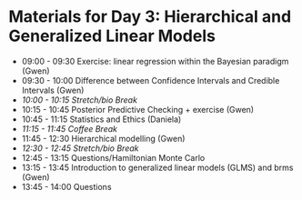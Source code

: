 # Materials for Day 3: Hierarchical and Generalized Linear Models

* 09:00 - 09:30	Exercise: linear regression within the Bayesian paradigm (Gwen)
* 09:30 - 10:00	Difference between Confidence Intervals and Credible Intervals  (Gwen)
* *10:00 - 10:15 	Stretch/bio Break*
* 10:15 - 10:45	Posterior Predictive Checking + exercise (Gwen)
* 10:45 - 11:15	Statistics and Ethics (Daniela)
* *11:15 - 11:45	Coffee Break*
* 11:45 - 12:30	Hierarchical modelling (Gwen)
* *12:30 - 12:45	Stretch/bio Break*
* 12:45 - 13:15	Questions/Hamiltonian Monte Carlo
* 13:15 - 13:45	Introduction to generalized linear models (GLMS) and brms (Gwen)
* 13:45 - 14:00	Questions
